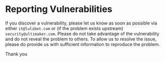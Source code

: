 # Reporting Vulnerabilities

If you discover a vulnerability, please let us know as soon as possible via either `it@lulzbot.com` or \(if the problem exists upstream\) `security@ultimaker.com`. Please do not take advantage of the vulnerability and do not reveal the problem to others. To allow us to resolve the issue, please do provide us with sufficient information to reproduce the problem.

Thank you
